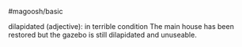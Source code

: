 #magoosh/basic

dilapidated (adjective): in terrible condition 
The main house has been restored but the gazebo is still dilapidated and unuseable. 
